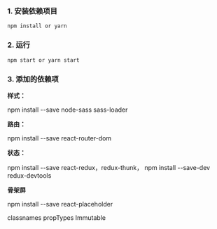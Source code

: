 
### 1. 安装依赖项目

```
npm install or yarn
```

### 2. 运行

```
npm start or yarn start
```

### 3. 添加的依赖项

**样式：**

npm install --save node-sass sass-loader

**路由：**  

npm install --save react-router-dom

**状态：**  

npm install --save react-redux，redux-thunk，
npm install --save-dev redux-devtools

**骨架屏**

npm install --save react-placeholder


classnames
propTypes
Immutable
